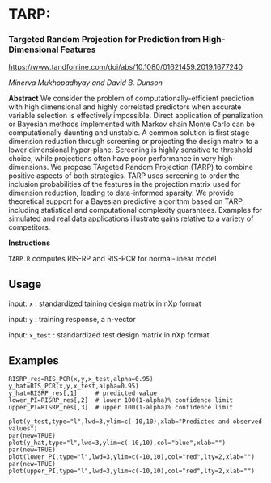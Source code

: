 # TARP: 
### Targeted Random Projection for Prediction from High-Dimensional Features 

https://www.tandfonline.com/doi/abs/10.1080/01621459.2019.1677240

*Minerva Mukhopadhyay and David B. Dunson*

**Abstract** We consider the problem of computationally-efficient prediction with high dimensional and highly correlated predictors when accurate variable selection is effectively impossible. Direct application of penalization or Bayesian methods implemented with Markov chain Monte Carlo can be computationally daunting and unstable. A common solution is first stage dimension reduction through screening or projecting the design matrix to a lower dimensional hyper-plane. Screening is highly sensitive to threshold choice, while projections often have poor performance in very high-dimensions. We propose TArgeted Random Projection (TARP) to combine positive aspects of both strategies. TARP uses screening to order the inclusion probabilities of the features in the projection matrix used for dimension reduction, leading to data-informed sparsity. We provide theoretical support for a Bayesian predictive algorithm based on TARP, including statistical and computational complexity guarantees. Examples for simulated and real data applications illustrate gains relative to a variety of competitors.

**Instructions**

`TARP.R` computes RIS-RP and RIS-PCR for normal-linear model

## Usage

input: `x` : standardized taining design matrix in nXp format

input: `y` : training response, a n-vector

input: `x_test` : standardized test design matrix in nXp format

## Examples
	RISRP_res=RIS_PCR(x,y,x_test,alpha=0.95)
	y_hat=RIS_PCR(x,y,x_test,alpha=0.95)
	y_hat=RISRP_res[,1]     # predicted value
	lower_PI=RISRP_res[,2]  # lower 100(1-alpha)% confidence limit
	upper_PI=RISRP_res[,3]  # upper 100(1-alpha)% confidence limit

	plot(y_test,type="l",lwd=3,ylim=c(-10,10),xlab="Predicted and observed values")
	par(new=TRUE)
	plot(y_hat,type="l",lwd=3,ylim=c(-10,10),col="blue",xlab="")
	par(new=TRUE)
	plot(lower_PI,type="l",lwd=3,ylim=c(-10,10),col="red",lty=2,xlab="")
	par(new=TRUE)
	plot(upper_PI,type="l",lwd=3,ylim=c(-10,10),col="red",lty=2,xlab="")




